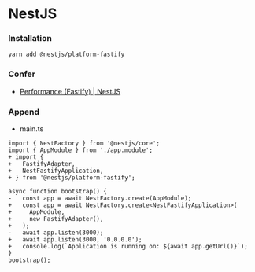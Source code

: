 # NestJS

### Installation
```
yarn add @nestjs/platform-fastify
```

### Confer
- [Performance (Fastify) | NestJS](https://docs.nestjs.com/techniques/performance)


### Append
- main.ts
```
import { NestFactory } from '@nestjs/core';
import { AppModule } from './app.module';
+ import {
+   FastifyAdapter,
+   NestFastifyApplication,
+ } from '@nestjs/platform-fastify';

async function bootstrap() {
-   const app = await NestFactory.create(AppModule);
+   const app = await NestFactory.create<NestFastifyApplication>(
+     AppModule,
+     new FastifyAdapter(),
+   );
-   await app.listen(3000);
+   await app.listen(3000, '0.0.0.0');
+   console.log(`Application is running on: ${await app.getUrl()}`);
}
bootstrap();

```